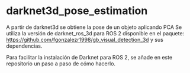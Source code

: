 # darknet3d_pose_estimation
A partir de darknet3d se obtiene la pose de un objeto aplicando PCA
Se utiliza la versión de darknet_ros_3d para ROS 2 disponible en el paquete: https://github.com/fgonzalezr1998/gb_visual_detection_3d y sus dependencias.

Para facilitar la instalación de Darknet para ROS 2, se añade en este repositorio un paso a paso de cómo hacerlo.


